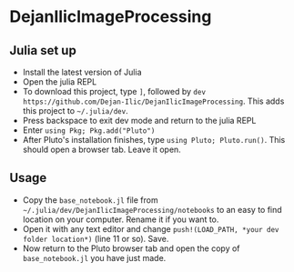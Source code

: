 # DejanIlicImageProcessing

## Julia set up
- Install the latest version of Julia
- Open the julia REPL 
- To download this project, type `]`, followed by `dev https://github.com/Dejan-Ilic/DejanIlicImageProcessing`. This adds this project to `~/.julia/dev`.
- Press backspace to exit dev mode and return to the julia REPL
- Enter `using Pkg; Pkg.add("Pluto")`
- After Pluto's installation finishes, type `using Pluto; Pluto.run()`. This should open a browser tab. Leave it open.

## Usage
- Copy the `base_notebook.jl` file from `~/.julia/dev/DejanIlicImageProcessing/notebooks` to an easy to find location on your computer. Rename it if you want to.
- Open it with any text editor and change `push!(LOAD_PATH, *your dev folder location*)` (line 11 or so). Save. 
- Now return to the Pluto browser tab and open the copy of `base_notebook.jl` you have just made.
